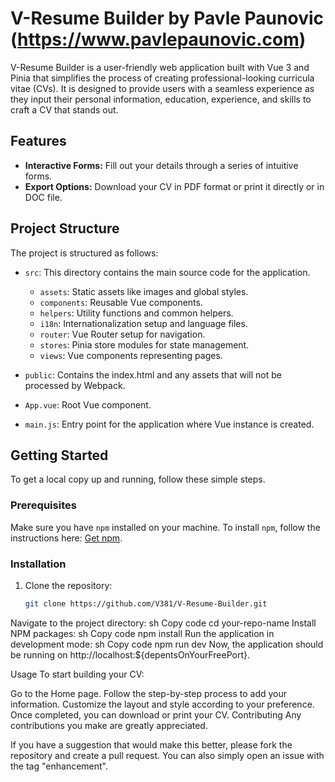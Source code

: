 # V-Resume Builder by Pavle Paunovic (https://www.pavlepaunovic.com)

V-Resume Builder is a user-friendly web application built with Vue 3 and Pinia that simplifies the process of creating professional-looking curricula vitae (CVs). It is designed to provide users with a seamless experience as they input their personal information, education, experience, and skills to craft a CV that stands out.

## Features

- **Interactive Forms:** Fill out your details through a series of intuitive forms.
- **Export Options:** Download your CV in PDF format or print it directly or in DOC file.

## Project Structure

The project is structured as follows:

- `src`: This directory contains the main source code for the application.
  - `assets`: Static assets like images and global styles.
  - `components`: Reusable Vue components.
  - `helpers`: Utility functions and common helpers.
  - `i18n`: Internationalization setup and language files.
  - `router`: Vue Router setup for navigation.
  - `stores`: Pinia store modules for state management.
  - `views`: Vue components representing pages.

- `public`: Contains the index.html and any assets that will not be processed by Webpack.

- `App.vue`: Root Vue component.
- `main.js`: Entry point for the application where Vue instance is created.

## Getting Started

To get a local copy up and running, follow these simple steps.

### Prerequisites

Make sure you have `npm` installed on your machine. To install `npm`, follow the instructions here: [Get npm](https://www.npmjs.com/get-npm).

### Installation

1. Clone the repository:
   ```sh
   git clone https://github.com/V381/V-Resume-Builder.git
Navigate to the project directory:
sh
Copy code
cd your-repo-name
Install NPM packages:
sh
Copy code
npm install
Run the application in development mode:
sh
Copy code
npm run dev
Now, the application should be running on http://localhost:${depentsOnYourFreePort}.

Usage
To start building your CV:

Go to the Home page.
Follow the step-by-step process to add your information.
Customize the layout and style according to your preference.
Once completed, you can download or print your CV.
Contributing
Any contributions you make are greatly appreciated.

If you have a suggestion that would make this better, please fork the repository and create a pull request. You can also simply open an issue with the tag "enhancement".
